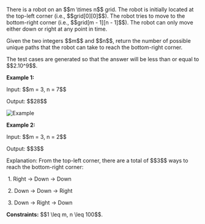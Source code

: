 <body>
<p>There is a robot on an $$m \times n$$ grid. The robot is initially located at the top-left corner (i.e., $$grid[0][0]$$). The robot tries to move to the bottom-right corner (i.e., $$grid[m - 1][n - 1]$$). The robot can only move either down or right at any point in time.</p>
<p>Given the two integers $$m$$ and $$n$$, return the number of possible unique paths that the robot can take to reach the bottom-right corner.</p>
<p>The test cases are generated so that the answer will be less than or equal to $$2.10^9$$.</p>
<p><b>Example 1:</b></p>
<p>Input: $$m = 3, n = 7$$</p>
<p>Output: $$28$$</p>
<img src="https://drive.google.com/file/d/1zJY5E62T09tzwD6Er7L_ZAB9eINVCTlC/view?usp=sharing" alt="Example"/>
<p><b>Example 2:</b></p>
<p>Input: $$m = 3, n = 2$$</p>
<p>Output: $$3$$</p>
<p>Explanation: From the top-left corner, there are a total of $$3$$ ways to reach the bottom-right corner:</p>
<p>&nbsp;1. Right -> Down -> Down</p>
<p>&nbsp;2. Down -> Down -> Right</p>
<p>&nbsp;3. Down -> Right -> Down</p>
<p><b>Constraints:</b> $$1 \leq m, n \leq 100$$.</p>
</body>
